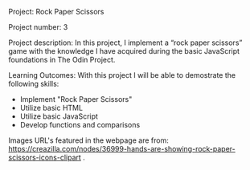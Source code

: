 Project: Rock Paper Scissors

Project number: 3

Project description: In this project, I implement a “rock paper scissors” game with the knowledge I have acquired during the basic JavaScript foundations in The Odin Project.

Learning Outcomes: With this project I will be able to demostrate the following skills:
- Implement "Rock Paper Scissors"
- Utilize basic HTML
- Utilize basic JavaScript
- Develop functions and comparisons

Images URL's featured in the webpage are from: https://creazilla.com/nodes/36999-hands-are-showing-rock-paper-scissors-icons-clipart .